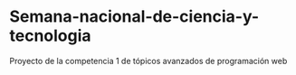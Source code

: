 # Semana-nacional-de-ciencia-y-tecnologia
Proyecto de la competencia 1 de tópicos avanzados de programación web
